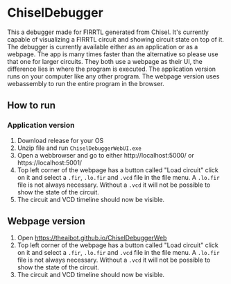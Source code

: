 # ChiselDebugger

This a debugger made for FIRRTL generated from Chisel. It's currently capable of visualizing a FIRRTL circuit and showing circuit state on top of it. The debugger is currently available either as an application or as a webpage. The app is many times faster than the alternative so please use that one for larger circuits. They both use a webpage as their UI, the difference lies in where the program is executed. The application version runs on your computer like any other program. The webpage version uses webassembly to run the entire program in the browser. 

## How to run

### Application version
1. Download release for your OS
2. Unzip file and run ```ChiselDebuggerWebUI.exe```
3. Open a webbrowser and go to either http://localhost:5000/ or https://localhost:5001/
4. Top left corner of the webpage has a button called "Load circuit" click on it and select a ```.fir```, ```.lo.fir``` and ```.vcd``` file in the file menu. A ```.lo.fir``` file is not always necessary. Without a ```.vcd``` it will not be possible to show the state of the circuit.
5. The circuit and VCD timeline should now be visible.

## Webpage version
1. Open https://theaibot.github.io/ChiselDebuggerWeb
2. Top left corner of the webpage has a button called "Load circuit" click on it and select a ```.fir```, ```.lo.fir``` and ```.vcd``` file in the file menu. A ```.lo.fir``` file is not always necessary. Without a ```.vcd``` it will not be possible to show the state of the circuit.
3. The circuit and VCD timeline should now be visible.



